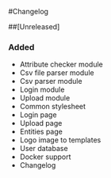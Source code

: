 #Changelog

##[Unreleased]

### Added
- Attribute checker module
- Csv file parser module
- Csv parser module
- Login module
- Upload module
- Common stylesheet
- Login page
- Upload page
- Entities page
- Logo image to templates
- User database
- Docker support
- Changelog
